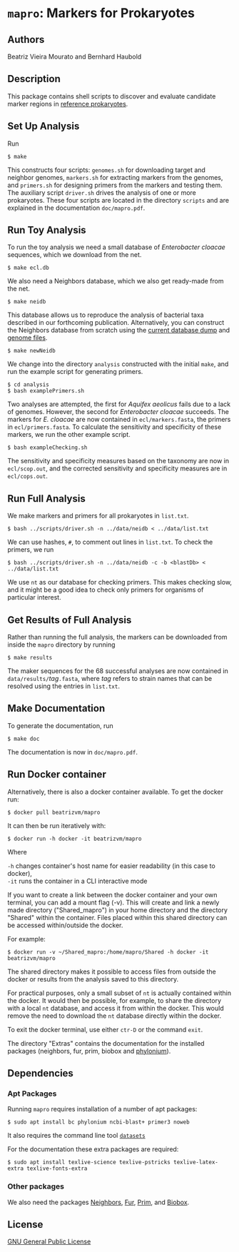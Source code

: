 # `mapro`: Markers for Prokaryotes
## Authors
Beatriz Vieira Mourato and Bernhard Haubold

## Description

This package contains shell scripts to discover and evaluate candidate
marker regions in [reference
prokaryotes](https://https://ftp.ncbi.nlm.nih.gov/genomes/GENOME_REPORTS/prok_reference_genomes.txt).

## Set Up Analysis

Run

`$ make`  

This constructs four scripts: `genomes.sh` for downloading target and
neighbor genomes, `markers.sh` for extracting markers from the
genomes, and `primers.sh` for designing primers from the markers and
testing them. The auxiliary script `driver.sh` drives the analysis of
one or more prokaryotes. These four scripts are located in the
directory `scripts` and are explained in the documentation
`doc/mapro.pdf`.

## Run Toy Analysis
To run the toy analysis we need a small database of *Enterobacter
cloacae* sequences, which we download from the net.

`$ make ecl.db`

We also need a Neighbors database, which we also get ready-made from
the net.

`$ make neidb`

This database allows us to reproduce the analysis of bacterial taxa
described in our forthcoming publication. Alternatively, you can
construct the Neighbors database from scratch using the [current
database
dump](https://ftp.ncbi.nlm.nih.gov/pub/taxonomy/taxdump.tar.gz) and
[genome files](https://ftp.ncbi.nlm.nih.gov/genomes/GENOME_REPORTS).

`$ make newNeidb`

We change into the directory `analysis` constructed with
the initial `make`, and run the example script for
generating primers.

`$ cd analysis`  
`$ bash examplePrimers.sh`

Two analyses are attempted, the first for *Aquifex aeolicus* fails due
to a lack of genomes. However, the second for *Enterobacter cloacae*
succeeds. The markers for *E. cloacae* are now contained in
`ecl/markers.fasta`, the primers in `ecl/primers.fasta`. To calculate
the sensitivity and specificity of these markers, we run the other
example script.

`$ bash exampleChecking.sh`

The sensitivity and specificity measures based on the taxonomy are now
in `ecl/scop.out`, and the corrected sensitivity and specificity
measures are in `ecl/cops.out`.

## Run Full Analysis

We make markers and primers for all prokaryotes in `list.txt`.

`$ bash ../scripts/driver.sh -n ../data/neidb < ../data/list.txt`

We can use hashes, `#`, to comment out lines in `list.txt`. To check
the primers, we run

`$ bash ../scripts/driver.sh -n ../data/neidb -c -b <blastDb> < ../data/list.txt`

We use `nt` as our database for checking primers. This makes checking
slow, and it might be a good idea to check only primers for organisms
of particular interest.

## Get Results of Full Analysis
Rather than running the full analysis, the markers can be downloaded
from inside the `mapro` directory by running

`$ make results`

The maker sequences for the 68 successful analyses are now contained
in `data/results/`*tag*`.fasta`, where *tag* refers to strain names
that can be resolved using the entries in `list.txt`.

## Make Documentation

To generate the documentation, run

`$ make doc`  

The documentation is now in `doc/mapro.pdf`.

## Run Docker container
Alternatively, there is also a docker container available. To get the
docker run:

`$ docker pull beatrizvm/mapro`

It can then be run iteratively with:

`$ docker run -h docker -it beatrizvm/mapro`

Where

`-h` changes container's host name for easier readability (in this
case to docker),  
`-it` runs the container in a CLI interactive mode

If you want to create a link between the docker container and your own terminal,
you can add a mount flag (-v). This will create and link a newly made directory
("Shared_mapro") in your home directory and the directory "Shared" within the
container. Files placed within this shared directory can be accessed
within/outside the docker.

For example:

 `$ docker run -v ~/Shared_mapro:/home/mapro/Shared -h docker -it beatrizvm/mapro`

The shared directory makes it possible to access files from outside the docker
or results from the analysis saved to this directory. 

For practical purposes, only a small subset of `nt` is actually contained within
the docker. It would then be possible, for example, to share the directory with
a local `nt` database, and access it from within the docker. This would remove
the need to download the `nt` database directly within the docker.

To exit the docker terminal, use either `ctr-D` or the command `exit`.

The directory "Extras" contains the documentation for the installed packages
(neighbors, fur, prim, biobox and
[phylonium](https://github.com/evolbioinf/prim)).

## Dependencies
### Apt Packages

Running `mapro` requires installation of a number of apt packages:

`$ sudo apt install bc phylonium ncbi-blast+ primer3 noweb`

It also requires the command line tool [`datasets`](https://www.ncbi.nlm.nih.gov/datasets/docs/v2/download-and-install/)

For the documentation these extra packages are required:  

`$ sudo apt install texlive-science texlive-pstricks
texlive-latex-extra texlive-fonts-extra`


### Other packages

We also need the packages
[Neighbors](https://github.com/evolbioinf/neighbors),
[Fur](https://github.com/evolbiofinf/fur),
[Prim](https://github.com/evolbioinf/prim), and
[Biobox](https://github.com/evolbioinf/biobox).

## License
[GNU General Public License](https://www.gnu.org/licenses/gpl.html)
